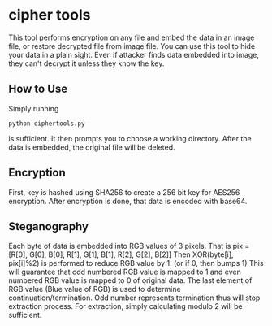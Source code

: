 # cipher tools
This tool performs encryption on any file and embed the data in an image file, or restore decrypted file from image file.
You can use this tool to hide your data in a plain sight. Even if attacker finds data embedded into image, they can't decrypt it unless they know the key.

## How to Use
Simply running
```
python ciphertools.py
```
is sufficient.
It then prompts you to choose a working directory.
After the data is embedded, the original file will be deleted.

## Encryption
First, key is hashed using SHA256 to create a 256 bit key for AES256 encryption.
After encryption is done, that data is encoded with base64.

## Steganography
Each byte of data is embedded into RGB values of 3 pixels.
That is pix = [R[0], G[0], B[0], R[1], G[1], B[1], R[2], G[2], B[2]]
Then XOR(byte[i], pix[i]%2) is performed to reduce RGB value by 1. (or if 0, then bumps 1)
This will guarantee that odd numbered RGB value is mapped to 1 and even numbered RGB value is mapped to 0 of original data.
The last element of RGB value (Blue value of RGB) is used to determine continuation/termination. Odd number represents termination thus will stop extraction process. For extraction, simply calculating modulo 2 will be sufficient.
